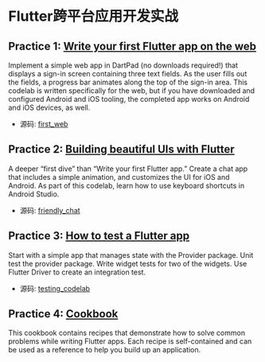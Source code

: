 # Flutter跨平台应用开发实战

## Practice 1: [Write your first Flutter app on the web](https://flutter.dev/docs/get-started/codelab-web)

Implement a simple web app in DartPad (no downloads required!) that displays a sign-in screen containing three text fields. As the user fills out the fields, a progress bar animates along the top of the sign-in area. This codelab is written specifically for the web, but if you have downloaded and configured Android and iOS tooling, the completed app works on Android and iOS devices, as well. 

- 源码: [first_web](https://github.com/walkman617/Flutter2/tree/main/SourceCode/first_web)

## Practice 2: [Building beautiful UIs with Flutter](https://codelabs.developers.google.com/codelabs/flutter#0) 

A deeper “first dive” than “Write your first Flutter app.” Create a chat app that includes a simple animation, and customizes the UI for iOS and Android. As part of this codelab, learn how to use keyboard shortcuts in Android Studio. 

- 源码: [friendly_chat](https://github.com/walkman617/Flutter2/tree/main/SourceCode/friendly_chat)

## Practice 3: [How to test a Flutter app](https://codelabs.developers.google.com/codelabs/flutter-app-testing/#0) 

Start with a simple app that manages state with the Provider package. Unit test the provider package. Write widget tests for two of the widgets. Use Flutter Driver to create an integration test. 

- 源码: [testing_codelab](https://github.com/walkman617/Flutter2/tree/main/SourceCode/testing_codelab)


## Practice 4: [Cookbook](https://flutter.dev/docs/cookbook)

This cookbook contains recipes that demonstrate how to solve common problems while writing Flutter apps. Each recipe is self-contained and can be used as a reference to help you build up an application.
